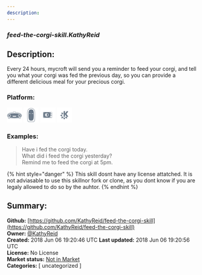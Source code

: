 ```yaml
---
description: 
---
```


### _feed-the-corgi-skill.KathyReid_  
## Description:  
Every 24 hours, mycroft will send you a reminder to feed your corgi, and tell you what your corgi was fed the previous day, so you can provide a different delicious meal for your precious corgi.  
  
### Platform:  
 ![Mark I](../.gitbook/assets/mark-1-icon.png)  ![Mark II](../.gitbook/assets/mark-2-icon.png)  ![Picroft](../.gitbook/assets/picroft-icon.png)  ![plasmoid](../.gitbook/assets/kde.png)   
### Examples:  
> Have i fed the corgi today.  
> What did i feed the corgi yesterday?  
> Remind me to feed the corgi at 5pm.  
  
{% hint style="danger" %}
This skill dosnt have any license attatched. It is not adviasable to use this skillnor fork or clone, as you dont know if you are legaly allowed to do so by the auhtor.
{% endhint %}
  
## Summary:  
**Github:** [https://github.com/KathyReid/feed-the-corgi-skill](https://github.com/KathyReid/feed-the-corgi-skill)  
**Owner:** [@KathyReid](https://github.com/KathyReid)  
**Created:** 2018 Jun 06 19:20:46 UTC  **Last updated:** 2018 Jun 06 19:20:56 UTC  
**License:** No License  
**Market status:** [Not in Market](https://market.mycroft.ai/skill/)  
**Categories:** [ uncategorized ]   
